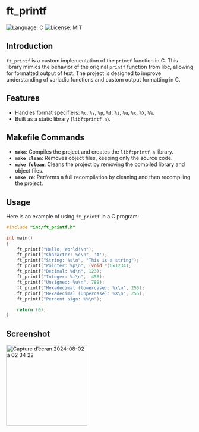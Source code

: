 # ft_printf

![Language: C](https://img.shields.io/badge/Language-C-blue.svg)
![License: MIT](https://img.shields.io/badge/License-MIT-blue.svg)

## Introduction

`ft_printf` is a custom implementation of the `printf` function in C. This library mimics the behavior of the original `printf` function from libc, allowing for formatted output of text. The project is designed to improve understanding of variadic functions and custom output formatting in C.

## Features

- Handles format specifiers: `%c`, `%s`, `%p`, `%d`, `%i`, `%u`, `%x`, `%X`, `%%`.
- Built as a static library (`libftprintf.a`).

## Makefile Commands

- **`make`**: Compiles the project and creates the `libftprintf.a` library.
- **`make clean`**: Removes object files, keeping only the source code.
- **`make fclean`**: Cleans the project by removing the compiled library and object files.
- **`make re`**: Performs a full recompilation by cleaning and then recompiling the project.

## Usage

Here is an example of using `ft_printf` in a C program:

```c
#include "inc/ft_printf.h"

int main()
{
    ft_printf("Hello, World!\n");
    ft_printf("Character: %c\n", 'A');
    ft_printf("String: %s\n", "This is a string");
    ft_printf("Pointer: %p\n", (void *)0x1234);
    ft_printf("Decimal: %d\n", 123);
    ft_printf("Integer: %i\n", -456);
    ft_printf("Unsigned: %u\n", 789);
    ft_printf("Hexadecimal (lowercase): %x\n", 255);
    ft_printf("Hexadecimal (uppercase): %X\n", 255);
    ft_printf("Percent sign: %%\n");

    return (0);
}
```

## Screenshot

<img width="218" alt="Capture d’écran 2024-08-02 à 02 34 22" src="https://github.com/user-attachments/assets/4f4ed4c8-7101-40e3-b864-2a7e36990aaa">

